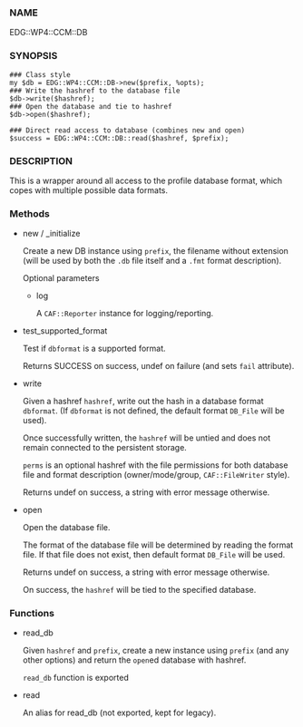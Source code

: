 ### NAME

EDG::WP4::CCM::DB

### SYNOPSIS
    ### Class style
    my $db = EDG::WP4::CCM::DB->new($prefix, %opts);
    ### Write the hashref to the database file
    $db->write($hashref);
    ### Open the database and tie to hashref
    $db->open($hashref);

    ### Direct read access to database (combines new and open)
    $success = EDG::WP4::CCM::DB::read($hashref, $prefix);

### DESCRIPTION

This is a wrapper around all access to the profile database
format, which copes with multiple possible data formats.

### Methods

- new / \_initialize

    Create a new DB instance using `prefix`, the filename without extension
    (will be used by both the `.db` file itself and a `.fmt` format description).

    Optional parameters

    - log

        A `CAF::Reporter` instance for logging/reporting.

- test\_supported\_format

    Test if `dbformat` is a supported format.

    Returns SUCCESS on success, undef on failure (and sets `fail` attribute).

- write

    Given a hashref `hashref`, write out the
    hash in a database format `dbformat`.
    (If `dbformat` is not defined, the
    default format `DB_File` will be used).

    Once successfully written, the `hashref` will be
    untied and does not remain connected to the
    persistent storage.

    `perms` is an optional hashref with the file permissions
    for both database file and format description
    (owner/mode/group, `CAF::FileWriter` style).

    Returns undef on success, a string with error message otherwise.

- open

    Open the database file.

    The format of the database file will be determined by reading
    the format file. If that file does not exist, then
    default format `DB_File` will be used.

    Returns undef on success, a string with error message otherwise.

    On success, the `hashref` will be tied to the specified database.

### Functions

- read\_db

    Given `hashref` and `prefix`, create a new instance
    using `prefix` (and any other options)
    and return the `open`ed database with hashref.

    `read_db` function is exported

- read

    An alias for read\_db (not exported, kept for legacy).
